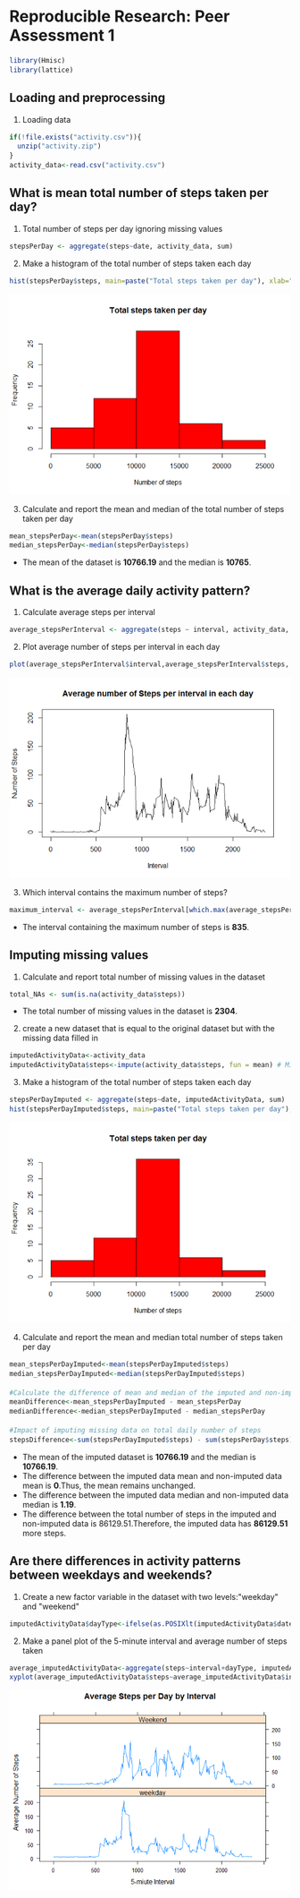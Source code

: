 # Reproducible Research: Peer Assessment 1




```r
library(Hmisc)
library(lattice)
```
## Loading and preprocessing 

1. Loading data

```r
if(!file.exists("activity.csv")){
  unzip("activity.zip")
}
activity_data<-read.csv("activity.csv")
```

## What is mean total number of steps taken per day? 
1. Total number of steps per day ignoring missing values 

```r
stepsPerDay <- aggregate(steps~date, activity_data, sum)
```

2. Make a histogram of the total number of steps taken each day

```r
hist(stepsPerDay$steps, main=paste("Total steps taken per day"), xlab="Number of steps", col = "red")
```

![](PA1_template_files/figure-html/unnamed-chunk-4-1.png)<!-- -->

3. Calculate and report the mean and median of the total number of steps taken per day

```r
mean_stepsPerDay<-mean(stepsPerDay$steps)
median_stepsPerDay<-median(stepsPerDay$steps)
```
* The mean of the dataset is **10766.19** and the median is **10765**. 

## What is the average daily activity pattern?
1. Calculate average steps per interval 

```r
average_stepsPerInterval <- aggregate(steps ~ interval, activity_data, mean)
```

2. Plot average number of steps per interval in each day 

```r
plot(average_stepsPerInterval$interval,average_stepsPerInterval$steps, type="l", xlab="Interval", ylab="Number of Steps",main="Average number of Steps per interval in each day")
```

![](PA1_template_files/figure-html/unnamed-chunk-7-1.png)<!-- -->

3. Which interval contains the maximum number of steps? 

```r
maximum_interval <- average_stepsPerInterval[which.max(average_stepsPerInterval$steps),1]
```
* The interval containing the maximum number of steps is **835**.

## Imputing missing values
1. Calculate and report total number of missing values in the dataset

```r
total_NAs <- sum(is.na(activity_data$steps))
```
* The total number of missing values in the dataset is **2304**.

2. create a new dataset that is equal to the original dataset but with the missing data filled in

```r
imputedActivityData<-activity_data
imputedActivityData$steps<-impute(activity_data$steps, fun = mean) # Missing data replaced by mean
```

3. Make a histogram of the total number of steps taken each day

```r
stepsPerDayImputed <- aggregate(steps~date, imputedActivityData, sum)
hist(stepsPerDayImputed$steps, main=paste("Total steps taken per day"), xlab="Number of steps", col = "red")
```

![](PA1_template_files/figure-html/unnamed-chunk-11-1.png)<!-- -->

4. Calculate and report the mean and median total number of steps taken per day

```r
mean_stepsPerDayImputed<-mean(stepsPerDayImputed$steps)
median_stepsPerDayImputed<-median(stepsPerDayImputed$steps)

#Calculate the difference of mean and median of the imputed and non-imputed datasets
meanDifference<-mean_stepsPerDayImputed - mean_stepsPerDay
medianDifference<-median_stepsPerDayImputed - median_stepsPerDay

#Impact of imputing missing data on total daily number of steps
stepsDifference<-sum(stepsPerDayImputed$steps) - sum(stepsPerDay$steps)
```
* The mean of the imputed dataset is **10766.19** and the median is **10766.19**.
* The difference between the imputed data mean and non-imputed data mean is **0**.Thus, the mean remains unchanged. 
* The difference between the imputed data median and non-imputed data median is **1.19**.
* The difference between the total number of steps in the imputed and non-imputed data is 86129.51.Therefore, the imputed data has **86129.51** more steps. 

## Are there differences in activity patterns between weekdays and weekends?
1. Create a new factor variable in the dataset with two levels:"weekday" and "weekend"

```r
imputedActivityData$dayType<-ifelse(as.POSIXlt(imputedActivityData$date)$wday %in% c(0,6), "Weekend", "weekday")
```
2. Make a panel plot of the 5-minute interval and average number of steps taken

```r
average_imputedActivityData<-aggregate(steps~interval+dayType, imputedActivityData, mean)
xyplot(average_imputedActivityData$steps~average_imputedActivityData$interval|average_imputedActivityData$dayType, main="Average Steps per Day by Interval",xlab="5-miute Interval", ylab="Average Number of Steps",layout=c(1,2), type="l")
```

![](PA1_template_files/figure-html/unnamed-chunk-14-1.png)<!-- -->






